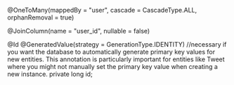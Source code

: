 @OneToMany(mappedBy = "user", cascade = CascadeType.ALL, orphanRemoval = true)

@JoinColumn(name = "user_id", nullable = false)


@Id
@GeneratedValue(strategy = GenerationType.IDENTITY) //necessary if you want the database to automatically generate primary key values for new entities. This annotation is particularly important for entities like Tweet where you might not manually set the primary key value when creating a new instance.
private long id;